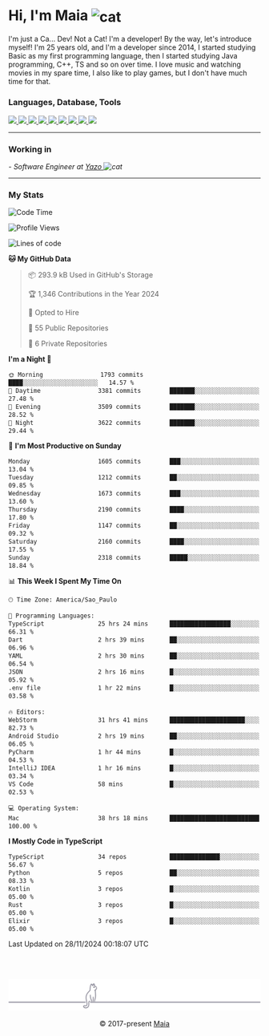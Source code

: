 <h1 align="left">Hi, I'm Maia 
<img src="https://emojis.slackmojis.com/emojis/images/1643509834/36299/black-cat.gif?1643509834" width="50" height="60" align="center"  alt="cat"/>
</h1>

I'm just a Ca... Dev! Not a Cat! I'm a developer! By the way, let's introduce myself!
I'm 25 years old, and I'm a developer since 2014, I started studying Basic as my first programming
language, then I started studying Java programming, C++, TS and so on over time.
I love music and watching movies in my spare time, I also like to play games, but I don't have much time for that.

<h3 align="left">Languages, Database, Tools</h3>
<p>
  <a href="https://www.typescriptlang.org">
    <img src="https://skillicons.dev/icons?i=ts" />
  </a>
  <a href="https://go.dev">
    <img src="https://skillicons.dev/icons?i=go" />
  </a>
  <a href="https://www.python.org">
    <img src="https://skillicons.dev/icons?i=python" />
  </a>
  <a href="https://gradle.org">
    <img src="https://skillicons.dev/icons?i=gradle" />
  </a>
  <a href="https://redis.io">
    <img src="https://skillicons.dev/icons?i=redis" />
  </a>
  <a href="https://www.mongodb.com">
    <img src="https://skillicons.dev/icons?i=mongodb" />
  </a>
  <a href="https://nodejs.org">
    <img src="https://skillicons.dev/icons?i=nodejs" />
  </a>
  <a href="https://www.javascript.com">
    <img src="https://skillicons.dev/icons?i=js" />
  </a>
  <a href="https://www.docker.com">
    <img src="https://skillicons.dev/icons?i=docker" />
  </a>
</p>

<hr/>

<h3>Working in</h3>

<p><em> - Software Engineer at <a href="[https://pdasolucoes.com.br](https://yazo.com.br/)">Yazo
</a><img src="https://media.giphy.com/media/WUlplcMpOCEmTGBtBW/giphy.gif" width="30" alt="cat"> 
</em></p>

<hr/>

### My Stats

<!--START_SECTION:waka-->
![Code Time](http://img.shields.io/badge/Code%20Time-4%2C847%20hrs%2037%20mins-blue)

![Profile Views](http://img.shields.io/badge/Profile%20Views-14-blue)

![Lines of code](https://img.shields.io/badge/From%20Hello%20World%20I%27ve%20Written-3.9%20million%20lines%20of%20code-blue)

**🐱 My GitHub Data** 

> 📦 293.9 kB Used in GitHub's Storage 
 > 
> 🏆 1,346 Contributions in the Year 2024
 > 
> 💼 Opted to Hire
 > 
> 📜 55 Public Repositories 
 > 
> 🔑 6 Private Repositories 
 > 
**I'm a Night 🦉** 

```text
🌞 Morning                1793 commits        ████░░░░░░░░░░░░░░░░░░░░░   14.57 % 
🌆 Daytime                3381 commits        ███████░░░░░░░░░░░░░░░░░░   27.48 % 
🌃 Evening                3509 commits        ███████░░░░░░░░░░░░░░░░░░   28.52 % 
🌙 Night                  3622 commits        ███████░░░░░░░░░░░░░░░░░░   29.44 % 
```
📅 **I'm Most Productive on Sunday** 

```text
Monday                   1605 commits        ███░░░░░░░░░░░░░░░░░░░░░░   13.04 % 
Tuesday                  1212 commits        ██░░░░░░░░░░░░░░░░░░░░░░░   09.85 % 
Wednesday                1673 commits        ███░░░░░░░░░░░░░░░░░░░░░░   13.60 % 
Thursday                 2190 commits        ████░░░░░░░░░░░░░░░░░░░░░   17.80 % 
Friday                   1147 commits        ██░░░░░░░░░░░░░░░░░░░░░░░   09.32 % 
Saturday                 2160 commits        ████░░░░░░░░░░░░░░░░░░░░░   17.55 % 
Sunday                   2318 commits        █████░░░░░░░░░░░░░░░░░░░░   18.84 % 
```


📊 **This Week I Spent My Time On** 

```text
🕑︎ Time Zone: America/Sao_Paulo

💬 Programming Languages: 
TypeScript               25 hrs 24 mins      █████████████████░░░░░░░░   66.31 % 
Dart                     2 hrs 39 mins       ██░░░░░░░░░░░░░░░░░░░░░░░   06.96 % 
YAML                     2 hrs 30 mins       ██░░░░░░░░░░░░░░░░░░░░░░░   06.54 % 
JSON                     2 hrs 16 mins       █░░░░░░░░░░░░░░░░░░░░░░░░   05.92 % 
.env file                1 hr 22 mins        █░░░░░░░░░░░░░░░░░░░░░░░░   03.58 % 

🔥 Editors: 
WebStorm                 31 hrs 41 mins      █████████████████████░░░░   82.73 % 
Android Studio           2 hrs 19 mins       ██░░░░░░░░░░░░░░░░░░░░░░░   06.05 % 
PyCharm                  1 hr 44 mins        █░░░░░░░░░░░░░░░░░░░░░░░░   04.53 % 
IntelliJ IDEA            1 hr 16 mins        █░░░░░░░░░░░░░░░░░░░░░░░░   03.34 % 
VS Code                  58 mins             █░░░░░░░░░░░░░░░░░░░░░░░░   02.53 % 

💻 Operating System: 
Mac                      38 hrs 18 mins      █████████████████████████   100.00 % 
```

**I Mostly Code in TypeScript** 

```text
TypeScript               34 repos            ██████████████░░░░░░░░░░░   56.67 % 
Python                   5 repos             ██░░░░░░░░░░░░░░░░░░░░░░░   08.33 % 
Kotlin                   3 repos             █░░░░░░░░░░░░░░░░░░░░░░░░   05.00 % 
Rust                     3 repos             █░░░░░░░░░░░░░░░░░░░░░░░░   05.00 % 
Elixir                   3 repos             █░░░░░░░░░░░░░░░░░░░░░░░░   05.00 % 
```




 Last Updated on 28/11/2024 00:18:07 UTC
<!--END_SECTION:waka-->


<br/>
<br/>

<p align="center"><img src="https://raw.githubusercontent.com/gabrielmaialva33/gabrielmaialva33/master/assets/gray0_ctp_on_line.svg?sanitize=true" /></p>
<p align="center">&copy; 2017-present <a href="https://github.com/gabrielmaialva33/" target="_blank">Maia</a>
